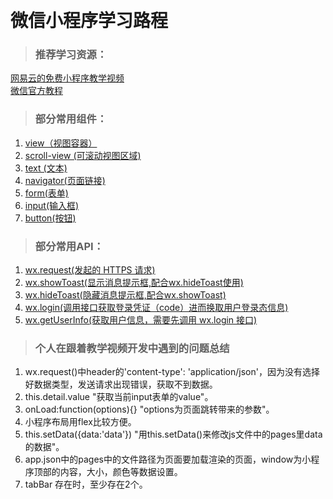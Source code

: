  
# 微信小程序学习路程
>### 推荐学习资源：
[网易云的免费小程序教学视频](http://study.163.com/course/courseMain.htm?courseId=1003283028)  
[微信官方教程](https://mp.weixin.qq.com/debug/wxadoc/dev/component/label.html)
>### 部分常用组件：
1. [view（视图容器）](https://mp.weixin.qq.com/debug/wxadoc/dev/component/view.html)
2. [scroll-view (可滚动视图区域)](https://mp.weixin.qq.com/debug/wxadoc/dev/component/scroll-view.html)
3. [text (文本)](https://mp.weixin.qq.com/debug/wxadoc/dev/component/text.html)
4. [navigator(页面链接)](https://mp.weixin.qq.com/debug/wxadoc/dev/component/navigator.html)
5. [form(表单)](https://mp.weixin.qq.com/debug/wxadoc/dev/component/form.html)
6. [input(输入框)](https://mp.weixin.qq.com/debug/wxadoc/dev/component/input.html)
7. [button(按钮)](https://mp.weixin.qq.com/debug/wxadoc/dev/component/button.html)

>### 部分常用API：
1. [wx.request(发起的 HTTPS 请求)](https://mp.weixin.qq.com/debug/wxadoc/dev/api/network-request.html#wxrequestobject)
2. [wx.showToast(显示消息提示框,配合wx.hideToast使用)](https://mp.weixin.qq.com/debug/wxadoc/dev/api/api-react.html#wxshowtoastobject)
3. [wx.hideToast(隐藏消息提示框,配合wx.showToast)](https://mp.weixin.qq.com/debug/wxadoc/dev/api/api-react.html#wxhidetoast)
4. [wx.login(调用接口获取登录凭证（code）进而换取用户登录态信息)](https://mp.weixin.qq.com/debug/wxadoc/dev/api/api-login.html#wxloginobject)
5. [wx.getUserInfo(获取用户信息，需要先调用 wx.login 接口)](https://mp.weixin.qq.com/debug/wxadoc/dev/api/open.html#wxgetuserinfoobject)


>### 个人在跟着教学视频开发中遇到的问题总结
1. wx.request()中header的'content-type': 'application/json'，因为没有选择好数据类型，发送请求出现错误，获取不到数据。
2. this.detail.value "获取当前input表单的value"。
3. onLoad:function(options){} "options为页面跳转带来的参数"。
4. 小程序布局用flex比较方便。
5. this.setData({data:'data'}) "用this.setData()来修改js文件中的pages里data的数据"。
6. app.json中的pages中的文件路径为页面要加载渲染的页面，window为小程序顶部的内容，大小，颜色等数据设置。
7. tabBar 存在时，至少存在2个。
